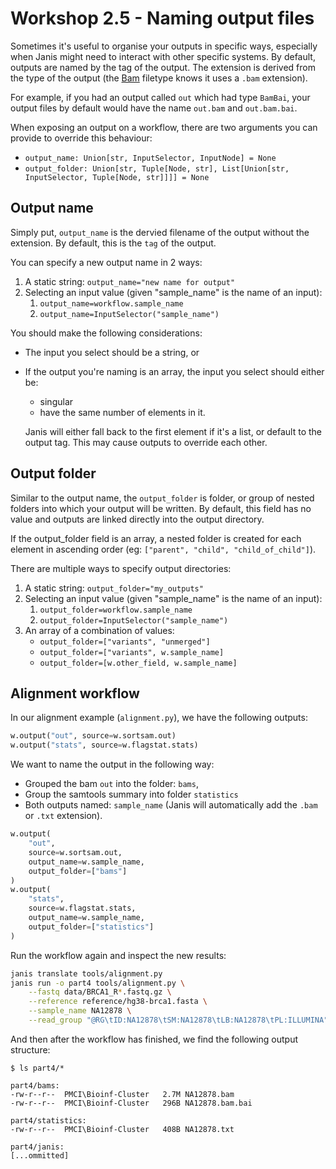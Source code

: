 # Workshop 2.5 - Naming output files

Sometimes it's useful to organise your outputs in specific ways, especially when Janis might need to interact with other specific systems. By default, outputs are named by the tag of the output. The extension is derived from the type of the output (the [Bam](https://janis.readthedocs.io/en/latest/datatypes/bam.html) filetype knows it uses a `.bam` extension).

For example, if you had an output called `out` which had type `BamBai`, your output files by default would have the name `out.bam` and `out.bam.bai`.

When exposing an output on a workflow, there are two arguments you can provide to override this behaviour:

- `output_name: Union[str, InputSelector, InputNode] = None`
- `output_folder: Union[str, Tuple[Node, str], List[Union[str, InputSelector, Tuple[Node, str]]]] = None`

## Output name

Simply put, `output_name` is the dervied filename of the output without the extension. By default, this is the `tag` of the output.

You can specify a new output name in 2 ways:

1. A static string: `output_name="new name for output"`
2. Selecting an input value (given "sample_name" is the name of an input):
    1. `output_name=workflow.sample_name`
    2. `output_name=InputSelector("sample_name")`

You should make the following considerations:

- The input you select should be a string, or

- If the output you're naming is an array, the input you select should either be:
    - singular
    - have the same number of elements in it.

    Janis will either fall back to the first element if it's a list, or default to the output tag. This may cause outputs to override each other.


## Output folder

Similar to the output name, the `output_folder` is folder, or group of nested folders into which your output will be written. By default, this field has no value and outputs are linked directly into the output directory.

If the output_folder field is an array, a nested folder is created for each element in ascending order (eg: `["parent", "child", "child_of_child"]`).

There are multiple ways to specify output directories:

1. A static string: `output_folder="my_outputs"`
2. Selecting an input value (given "sample_name" is the name of an input):
    1. `output_folder=workflow.sample_name`
    2. `output_folder=InputSelector("sample_name")`
3. An array of a combination of values:
    - `output_folder=["variants", "unmerged"]`
    - `output_folder=["variants", w.sample_name]`
    - `output_folder=[w.other_field, w.sample_name]`

## Alignment workflow

In our alignment example (`alignment.py`), we have the following outputs:

```python
w.output("out", source=w.sortsam.out)
w.output("stats", source=w.flagstat.stats)
```

We want to name the output in the following way:

- Grouped the bam `out` into the folder: `bams`,
- Group the samtools summary into folder `statistics`
- Both outputs named: `sample_name` (Janis will automatically add the `.bam` or `.txt` extension).

```python
w.output(
    "out", 
    source=w.sortsam.out,
    output_name=w.sample_name,
    output_folder=["bams"]
)
w.output(
    "stats", 
    source=w.flagstat.stats,
    output_name=w.sample_name,
    output_folder=["statistics"]
)
```

Run the workflow again and inspect the new results:

```bash
janis translate tools/alignment.py
janis run -o part4 tools/alignment.py \
    --fastq data/BRCA1_R*.fastq.gz \
    --reference reference/hg38-brca1.fasta \
    --sample_name NA12878 \
    --read_group "@RG\tID:NA12878\tSM:NA12878\tLB:NA12878\tPL:ILLUMINA"
```

And then after the workflow has finished, we find the following output structure:

```
$ ls part4/*

part4/bams:
-rw-r--r--  PMCI\Bioinf-Cluster   2.7M NA12878.bam
-rw-r--r--  PMCI\Bioinf-Cluster   296B NA12878.bam.bai

part4/statistics:
-rw-r--r--  PMCI\Bioinf-Cluster   408B NA12878.txt

part4/janis:
[...ommitted]
```



